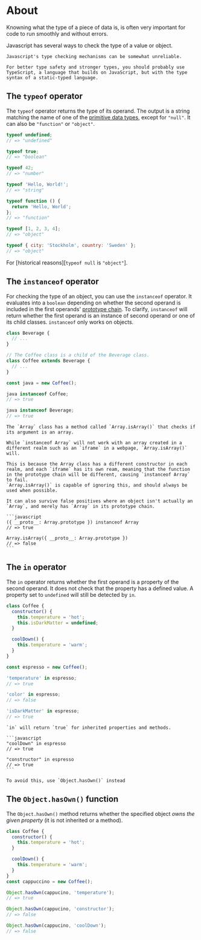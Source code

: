 # About

Knowning what the type of a piece of data is, is often very important for code to run smoothly and without errors.

Javascript has several ways to check the type of a value or object.

```exercism/note
Javascript's type checking mechanisms can be somewhat unreliable.

For better type safety and stronger types, you should probably use TypeScript, a language that builds on JavaScript, but with the type syntax of a static-typed language.
```

## The `typeof` operator

The `typeof` operator returns the type of its operand.
The output is a string matching the name of one of the [primitive data types][primitives], except for `"null"`.
It can also be `"function"` or `"object"`.

```javascript
typeof undefined;
// => "undefined"

typeof true;
// => "boolean"

typeof 42;
// => "number"

typeof 'Hello, World!';
// => "string"

typeof function () {
  return 'Hello, World';
};
// => "function"

typeof [1, 2, 3, 4];
// => "object"

typeof { city: 'Stockholm', country: 'Sweden' };
// => "object"
```

For [historical reasons][`typeof null` is `"object"`].

## The `instanceof` operator

For checking the type of an object, you can use the `instanceof` operator.
It evaluates into a `boolean` depending on whether the second operand is included in the first operands' [prototype chain][prototype chain].
To clarify, `instanceof` will return whether the first operand is an instance of second operand or one of its child classes.
`instanceof` only works on objects.

```javascript
class Beverage {
  // ...
}

// The Coffee class is a child of the Beverage class.
class Coffee extends Beverage {
  // ...
}

const java = new Coffee();

java instanceof Coffee;
// => true

java instanceof Beverage;
// => true
```

````exercism/advanced
The `Array` class has a method called `Array.isArray()` that checks if its argument is an array.

While `instanceof Array` will not work with an array created in a different realm such as an `iframe` in a webpage, `Array.isArray()` will.

This is because the Array class has a different constructor in each realm, and each `iframe` has its own ream, meaning that the function in the prototype chain will be different, causing `instanceof Array` to fail.
`Array.isArray()` is capable of ignoring this, and should always be used when possible.

It can also survive false positives where an object isn't actually an `Array`, and merely has `Array` in its prototype chain.

```javascript
({ __proto__: Array.prototype }) instanceof Array
// => true

Array.isArray({ __proto__: Array.prototype })
// => false
```

````

## The `in` operator

The `in` operator returns whether the first operand is a property of the second operand.
It does not check that the property has a defined value.
A property set to `undefined` will still be detected by `in`.

```javascript
class Coffee {
  constructor() {
    this.temperature = 'hot';
    this.isDarkMatter = undefined;
  }

  coolDown() {
    this.temperature = 'warm';
  }
}

const espresso = new Coffee();

'temperature' in espresso;
// => true

'color' in espresso;
// => false

'isDarkMatter' in espresso;
// => true
````

````exercism/note
`in` will return `true` for inherited properties and methods.

```javascript
"coolDown" in espresso
// => true

"constructor" in espresso
// => true
```

To avoid this, use `Object.hasOwn()` instead
````

## The `Object.hasOwn()` function

The `Object.hasOwn()` method returns whether the specified object _owns the given property_ (it is not inherited or a method).

```javascript
class Coffee {
  constructor() {
    this.temperature = 'hot';
  }

  coolDown() {
    this.temperature = 'warm';
  }
}
const cappuccino = new Coffee();

Object.hasOwn(cappucino, 'temperature');
// => true

Object.hasOwn(cappucino, 'constructor');
// => false

Object.hasOwn(cappucino, 'coolDown');
// => false
```

[primitives]: https://developer.mozilla.org/en-US/docs/Glossary/Primitive
[typeof null is object]: https://2ality.com/2013/10/typeof-null.html
[prototype chain]: https://developer.mozilla.org/en-US/docs/Web/JavaScript/Guide/Inheritance_and_the_prototype_chain
